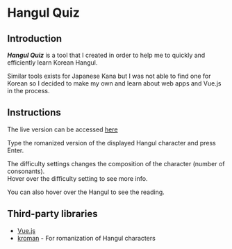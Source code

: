 # Hangul Quiz

## Introduction
***Hangul Quiz*** is a tool that I created in order to help me to quickly and efficiently learn Korean Hangul.

Similar tools exists for Japanese Kana but I was not able to find one for Korean so I decided to make my own and learn about web apps and Vue.js in the process.


## Instructions
The live version can be accessed [here](https://joakimostm.github.io/hangul-quiz/)

Type the romanized version of the displayed Hangul character and press Enter.

The difficulty settings changes the composition of the character (number of consonants).<br>
Hover over the difficulty setting to see more info.

You can also hover over the Hangul to see the reading.

## Third-party libraries
- [Vue.js](https://vuejs.org/)
- [kroman](https://github.com/zhangkaiyulw/kroman-js) - For romanization of Hangul characters